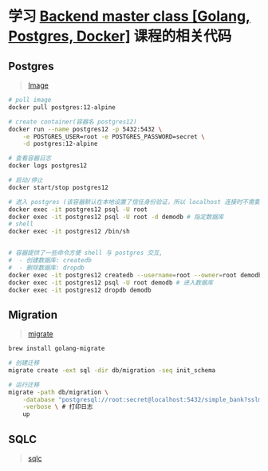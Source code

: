 # 学习 [Backend master class [Golang, Postgres, Docker]](https://www.youtube.com/playlist?list=PLy_6D98if3ULEtXtNSY_2qN21VCKgoQAE) 课程的相关代码

## Postgres
> [Image](https://hub.docker.com/_/postgres)

```bash
# pull image
docker pull postgres:12-alpine

# create container(容器名 postgres12)
docker run --name postgres12 -p 5432:5432 \
    -e POSTGRES_USER=root -e POSTGRES_PASSWORD=secret \
    -d postgres:12-alpine

# 查看容器日志
docker logs postgres12

# 启动/停止
docker start/stop postgres12
```
```bash
# 进入 postgres (该容器默认在本地设置了信任身份验证，所以 localhost 连接时不需要密码)
docker exec -it postgres12 psql -U root
docker exec -it postgres12 psql -U root -d demodb # 指定数据库
# shell
docker exec -it postgres12 /bin/sh


# 容器提供了一些命令方便 shell 与 postgres 交互,
#  - 创建数据库: createdb
#  - 删除数据库: dropdb
docker exec -it postgres12 createdb --username=root --owner=root demodb
docker exec -it postgres12 psql -U root demodb # 进入数据库
docker exec -it postgres12 dropdb demodb
```

## Migration
> [migrate](https://github.com/golang-migrate/migrate)

```bash
brew install golang-migrate
```
```bash
# 创建迁移
migrate create -ext sql -dir db/migration -seq init_schema

# 运行迁移
migrate -path db/migration \
    -database "postgresql://root:secret@localhost:5432/simple_bank?sslmode=disable" \
    -verbose \ # 打印日志
    up
```

## SQLC
> [sqlc](https://github.com/kyleconroy/sqlc)
